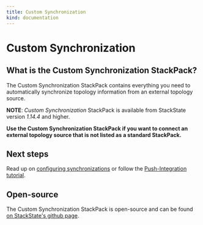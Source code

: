 ```yaml
---
title: Custom Synchronization
kind: documentation
---
```


# Custom Synchronization

## What is the Custom Synchronization StackPack?

The Custom Synchronization StackPack contains everything you need to automatically synchronize topology information from an external topology source.

**NOTE**: _Custom Synchronization_ StackPack is available from StackState version _1.14.4_ and higher.

**Use the Custom Synchronization StackPack if you want to connect an external topology source that is not listed as a standard StackPack.**

## Next steps

Read up on [configuring synchronizations](../../configure/topology/sync.md) or follow the [Push-Integration tutorial](../../develop/tutorials/push_integration_tutorial.md).

## Open-source

The Custom Synchronization StackPack is open-source and can be found [on StackState's github page](https://github.com/StackVista/stackpack-autosync).

